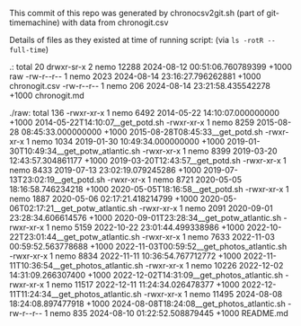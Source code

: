 
This commit of this repo was generated by chronocsv2git.sh (part of
git-timemachine) with data from chronogit.csv

Details of files as they existed at time of running script:
(via `ls -rotR --full-time`)

.:
total 20
drwxr-sr-x 2 nemo 12288 2024-08-12 00:51:06.760789399 +1000 raw
-rw-r--r-- 1 nemo  2023 2024-08-14 23:16:27.796262881 +1000 chronogit.csv
-rw-r--r-- 1 nemo   206 2024-08-14 23:21:58.435542278 +1000 chronogit.md

./raw:
total 136
-rwxr-xr-x 1 nemo  6492 2014-05-22 14:10:07.000000000 +1000 2014-05-22T14:10:07__get_potd.sh
-rwxr-xr-x 1 nemo  8259 2015-08-28 08:45:33.000000000 +1000 2015-08-28T08:45:33__get_potd.sh
-rwxr-xr-x 1 nemo  1034 2019-01-30 10:49:34.000000000 +1000 2019-01-30T10:49:34__get_potw_atlantic.sh
-rwxr-xr-x 1 nemo  8399 2019-03-20 12:43:57.304861177 +1000 2019-03-20T12:43:57__get_potd.sh
-rwxr-xr-x 1 nemo  8433 2019-07-13 23:02:19.079245286 +1000 2019-07-13T23:02:19__get_potd.sh
-rwxr-xr-x 1 nemo  8721 2020-05-05 18:16:58.746234218 +1000 2020-05-05T18:16:58__get_potd.sh
-rwxr-xr-x 1 nemo  1887 2020-05-06 02:17:21.418214799 +1000 2020-05-06T02:17:21__get_potw_atlantic.sh
-rwxr-xr-x 1 nemo  2091 2020-09-01 23:28:34.606614576 +1000 2020-09-01T23:28:34__get_potw_atlantic.sh
-rwxr-xr-x 1 nemo  5159 2022-10-22 23:01:44.499338986 +1000 2022-10-22T23:01:44__get_potw_atlantic.sh
-rwxr-xr-x 1 nemo  7633 2022-11-03 00:59:52.563778688 +1000 2022-11-03T00:59:52__get_photos_atlantic.sh
-rwxr-xr-x 1 nemo  8834 2022-11-11 10:36:54.767712772 +1000 2022-11-11T10:36:54__get_photos_atlantic.sh
-rwxr-xr-x 1 nemo 10226 2022-12-02 14:31:09.266307400 +1000 2022-12-02T14:31:09__get_photos_atlantic.sh
-rwxr-xr-x 1 nemo 11517 2022-12-11 11:24:34.026478377 +1000 2022-12-11T11:24:34__get_photos_atlantic.sh
-rwxr-xr-x 1 nemo 11495 2024-08-08 18:24:08.897477918 +1000 2024-08-08T18:24:08__get_photos_atlantic.sh
-rw-r--r-- 1 nemo   835 2024-08-10 01:22:52.508879445 +1000 README.md
